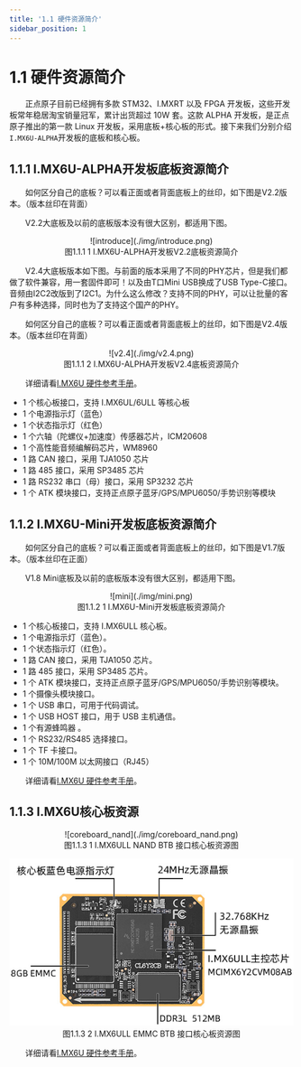 ```yaml
---
title: '1.1 硬件资源简介'
sidebar_position: 1
---
```


# 1.1 硬件资源简介

&emsp;&emsp;正点原子目前已经拥有多款 STM32、I.MXRT 以及 FPGA 开发板，这些开发板常年稳居淘宝销量冠军，累计出货超过 10W 套。这款 ALPHA 开发板，是正点原子推出的第一款 Linux 开发板，采用底板+核心板的形式。接下来我们分别介绍`I.MX6U-ALPHA`开发板的底板和核心板。


## 1.1.1 I.MX6U-ALPHA开发板底板资源简介

&emsp;&emsp;如何区分自己的底板？可以看正面或者背面底板上的丝印，如下图是V2.2版本。（版本丝印在背面）

&emsp;&emsp;V2.2大底板及以前的底板版本没有很大区别，都适用下图。

<center>
![introduce](./img/introduce.png)<br />
图1.1.1 1 I.MX6U-ALPHA开发板V2.2底板资源简介
</center>

&emsp;&emsp;V2.4大底板版本如下图。与前面的版本采用了不同的PHY芯片，但是我们都做了软件兼容，用一套固件即可！以及由T口Mini USB换成了USB Type-C接口。音频由I2C2改版到了I2C1。为什么这么修改？支持不同的PHY，可以让批量的客户有多种选择，同时也为了支持这个国产的PHY。

&emsp;&emsp;如何区分自己的底板？可以看正面或者背面底板上的丝印，如下图是V2.4版本。（版本丝印在背面）

<center>
![v2.4](./img/v2.4.png)<br />
图1.1.1 2 I.MX6U-ALPHA开发板V2.4底板资源简介
</center>

&emsp;&emsp;详细请看[I.MX6U 硬件参考手册](../../I.MX6U%20硬件参考手册/first_exploration.md)。

+ 1 个核心板接口，支持 I.MX6UL/6ULL 等核心板
+ 1 个电源指示灯（蓝色）
+ 1 个状态指示灯（红色）
+ 1 个六轴（陀螺仪+加速度）传感器芯片，ICM20608
+ 1 个高性能音频编解码芯片，WM8960
+ 1 路 CAN 接口，采用 TJA1050 芯片
+ 1 路 485 接口，采用 SP3485 芯片
+ 1 路 RS232 串口（母）接口，采用 SP3232 芯片
+ 1 个 ATK 模块接口，支持正点原子蓝牙/GPS/MPU6050/手势识别等模块

## 1.1.2 I.MX6U-Mini开发板底板资源简介

&emsp;&emsp;如何区分自己的底板？可以看正面或者背面底板上的丝印，如下图是V1.7版本。（版本丝印在正面）

&emsp;&emsp;V1.8 Mini底板及以前的底板版本没有很大区别，都适用下图。

<center>
![mini](./img/mini.png)<br />
图1.1.2 1 I.MX6U-Mini开发板底板资源简介
</center>

+ 1 个核心板接口，支持 I.MX6ULL 核心板。
+ 1 个电源指示灯（蓝色）。
+ 1 个状态指示灯（红色）。
+ 1 路 CAN 接口，采用 TJA1050 芯片。
+ 1 路 485 接口，采用 SP3485 芯片。
+ 1 个 ATK 模块接口，支持正点原子蓝牙/GPS/MPU6050/手势识别等模块。
+ 1 个摄像头模块接口。
+ 1 个 USB 串口，可用于代码调试。
+ 1 个 USB HOST 接口，用于 USB 主机通信。
+ 1 个有源蜂鸣器 。
+ 1 个 RS232/RS485 选择接口。
+ 1 个 TF 卡接口。
+ 1 个 10M/100M 以太网接口（RJ45）

&emsp;&emsp;详细请看[I.MX6U 硬件参考手册](../../I.MX6U%20硬件参考手册/first_exploration.md)。

## 1.1.3 I.MX6U核心板资源

<center>
![coreboard_nand](./img/coreboard_nand.png)<br />
图1.1.3 1 I.MX6ULL NAND BTB 接口核心板资源图

![coreboard_emmc](./img/coreboard_emmc.png)<br />
图1.1.3 2 I.MX6ULL EMMC BTB 接口核心板资源图
</center>

&emsp;&emsp;详细请看[I.MX6U 硬件参考手册](../../I.MX6U%20硬件参考手册/first_exploration.md)。


